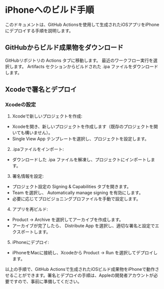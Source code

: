 # iPhoneへのビルド手順

このドキュメントは、GitHub Actionsを使用して生成されたiOSアプリをiPhoneにデプロイする手順を説明します。


## GitHubからビルド成果物をダウンロード

GitHubリポジトリの Actions タブに移動します。
最近のワークフロー実行を選択します。
Artifacts セクションからビルドされた .ipa ファイルをダウンロードします。

## Xcodeで署名とデプロイ
### Xcodeの設定

1. Xcodeで新しいプロジェクトを作成:

- Xcodeを開き、新しいプロジェクトを作成します（既存のプロジェクトを開いても構いません）。
- Single View App テンプレートを選択し、プロジェクトを設定します。
2. .ipaファイルをインポート:

- ダウンロードした .ipa ファイルを解凍し、プロジェクトにインポートします。

3. 署名情報を設定:

- プロジェクト設定の Signing & Capabilities タブを開きます。
- Team を選択し、 Automatically manage signing を有効にします。
- 必要に応じてプロビジョニングプロファイルを手動で設定します。

4. アプリを再ビルド:

- Product -> Archive を選択してアーカイブを作成します。
- アーカイブが完了したら、 Distribute App を選択し、適切な署名と設定でエクスポートします。

5. iPhoneにデプロイ:

- iPhoneをMacに接続し、Xcodeから Product -> Run を選択してデプロイします。

以上の手順で、GitHub Actionsで生成されたiOSビルド成果物をiPhoneで動作させることができます。署名とデプロイの手順は、Appleの開発者アカウントが必要ですので、事前に準備してください。
